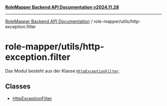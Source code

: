 [**RoleMapper Backend API Documentation v2024.11.28**](../../../README.md)

***

[RoleMapper Backend API Documentation](../../../modules.md) / role-mapper/utils/http-exception.filter

# role-mapper/utils/http-exception.filter

Das Modul besteht aus der Klasse [`HttpExceptionFilter`](classes/HttpExceptionFilter.md).

## Classes

- [HttpExceptionFilter](classes/HttpExceptionFilter.md)
